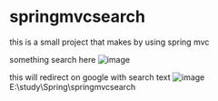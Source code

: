 # springmvcsearch
this is a small project that makes by using spring mvc

something search here
![image](https://github.com/ajayvijay9929/springmvcsearch/assets/120326151/6d5c295a-4ad3-4904-97ac-134b37e4c3c2)

this will redirect on google with search text
![image](https://github.com/ajayvijay9929/springmvcsearch/assets/120326151/3704f5f3-cd64-4f3d-937f-9937c8288ef5)
E:\study\Spring\springmvcsearch
